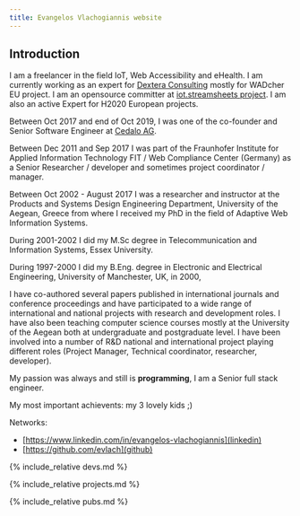 ```yaml
---
title: Evangelos Vlachogiannis website
---
```


## Introduction

I am a freelancer in the field IoT, Web Accessibility and eHealth. I am currently working as an expert for [Dextera Consulting](https://www.dexteraconsulting.com/) mostly for WADcher EU project. I am an opensource committer at [iot.streamsheets project](https://projects.eclipse.org/projects/iot.streamsheets). I am also an active Expert for H2020 European projects.

Between Oct 2017 and end of Oct 2019, I was one of the co-founder and Senior Software Engineer at [Cedalo AG](http://www.cedalo.com). 

Between Dec 2011 and Sep 2017 I was part of the Fraunhofer Institute for Applied Information Technology FIT / Web Compliance Center (Germany) as a Senior Researcher / developer and sometimes project coordinator / manager.

Between Oct 2002 - August 2017 I was a researcher and instructor at the Products and Systems Design Engineering Department, University of the Aegean, Greece from where I received my PhD in the field of Adaptive Web Information Systems.

During 2001-2002 I did my M.Sc degree in Telecommunication and Information Systems, Essex University.

During 1997-2000 I did my B.Eng. degree in Electronic and Electrical Engineering, University of Manchester, UK, in 2000, 

I have co-authored several papers published in international journals and conference proceedings and have participated to a wide range of international and national projects with research and development roles. I have also been teaching computer science courses mostly at the University of the Aegean both at undergraduate and postgraduate level. I have been involved into a number of R&D national and international project playing different roles (Project Manager, Technical coordinator, researcher, developer).

My passion was always and still is **programming**, I am a Senior full stack engineer.

My most important achievents: my 3 lovely kids ;)

Networks:

* [https://www.linkedin.com/in/evangelos-vlachogiannis](linkedin)
* [https://github.com/evlach](github)

{% include_relative devs.md %}

{% include_relative projects.md %}

{% include_relative pubs.md %}
